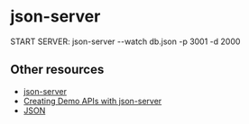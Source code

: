 # **json-server**

START SERVER: json-server --watch db.json -p 3001 -d 2000

## Other resources

* [json-server](https://github.com/typicode/json-server)
* [Creating Demo APIs with json-server](https://egghead.io/lessons/nodejs-creating-demo-apis-with-json-server)
* [JSON](http://www.json.org/)